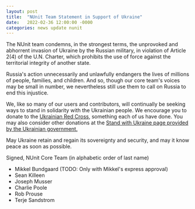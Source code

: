 ```yaml
---
layout: post
title:  "NUnit Team Statement in Support of Ukraine"
date:   2022-02-36 12:00:00 -0000
categories: news update nunit
---
```


The NUnit team condemns, in the strongest terms, the unprovoked and abhorrent invasion of Ukraine by the Russian military, in violation of Article 2(4) of the U.N. Charter, which prohibits the use of force against the territorial integrity of another state.

Russia's action unnecessarily and unlawfully endangers the lives of millions of people, families, and children. And so, though our core team's voices may be small in number, we nevertheless still use them to call on Russia to end this injustice.

We, like so many of our users and contributors, will continually be seeking ways to stand in solidarity with the Ukrainian people. We encourage you to donate to the [Ukrainian Red Cross](https://donate.redcrossredcrescent.org/), something each of us have done. You may also consider other donations at the [Stand with Ukraine page provided by the Ukrainian government.](https://ukraine.ua/news/stand-with-ukraine/)

May Ukraine retain and regain its sovereignty and security, and may it know peace as soon as possible.

Signed,
NUnit Core Team (in alphabetic order of last name)

* Mikkel Bundgaard (TODO: Only with Mikkel's express approval)
* Sean Killeen
* Joseph Musser
* Charlie Poole
* Rob Prouse
* Terje Sandstrom
